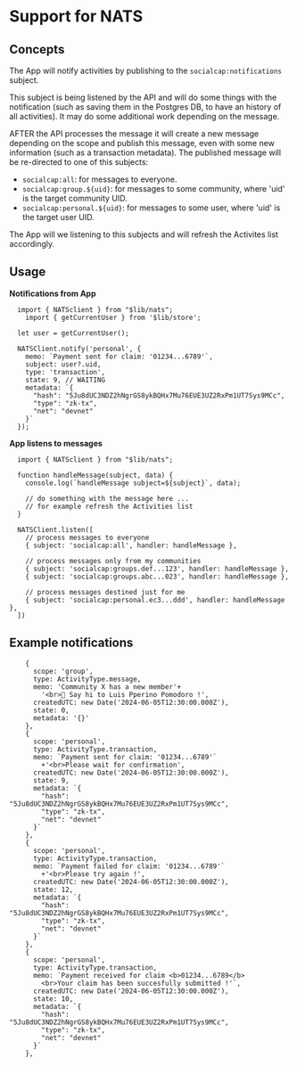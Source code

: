 # Support for NATS

## Concepts

The App will notify activities by publishing to the `socialcap:notifications`
subject. 

This subject is being listened by the API and will do some things with
the notification (such as saving them in the Postgres DB, to have an history 
of all activities). It may do some additional work depending on the message.

AFTER the API processes the message it will create a new message depending on 
the scope and publish this message, even with some new information (such 
as a transaction metadata). The published message will be re-directed to one 
of this subjects:

- `socialcap:all`: for messages to everyone.
-  `socialcap:group.${uid}`: for messages to some community, where 'uid' 
    is the target community UID.
- `socialcap:personal.${uid}`: for messages to some user, where 'uid' 
    is the target user UID.

The App will we listening to this subjects and will refresh the Activites list
accordingly.    

## Usage

**Notifications from App**

~~~
  import { NATSclient } from "$lib/nats";
	import { getCurrentUser } from '$lib/store';

  let user = getCurrentUser();

  NATSClient.notify('personal', { 
    memo: `Payment sent for claim: '01234...6789'`,
    subject: user?.uid,
    type: 'transaction',
    state: 9, // WAITING
    metadata: `{ 
      "hash": "5Ju8dUC3NDZ2hNgrGS8ykBQHx7Mu76EUE3UZ2RxPm1UT7Sys9MCc", 
      "type": "zk-tx", 
      "net": "devnet"
    }`
  });
~~~

**App listens to messages**

~~~
  import { NATSclient } from "$lib/nats";

  function handleMessage(subject, data) {
    console.log(`handleMessage subject=${subject}`, data);

    // do something with the message here ...
    // for example refresh the Activities list 
  }

  NATSClient.listen([
    // process messages to everyone
    { subject: 'socialcap:all', handler: handleMessage },

    // process messages only from my communities
    { subject: 'socialcap:groups.def...123', handler: handleMessage },
    { subject: 'socialcap:groups.abc...023', handler: handleMessage },

    // process messages destined just for me 
    { subject: 'socialcap:personal.ec3...ddd', handler: handleMessage },
  ])
~~~

## Example notifications

~~~
    {
      scope: 'group',
      type: ActivityType.message,
      memo: 'Community X has a new member'+
        '<br>👋 Say hi to Luis Pperino Pomodoro !',
      createdUTC: new Date('2024-06-05T12:30:00.000Z'),
      state: 0,
      metadata: '{}'
    },
    {
      scope: 'personal',
      type: ActivityType.transaction,
      memo: `Payment sent for claim: '01234...6789'`
        +'<br>Please wait for confirmation',
      createdUTC: new Date('2024-06-05T12:30:00.000Z'),
      state: 9,
      metadata: `{ 
        "hash": "5Ju8dUC3NDZ2hNgrGS8ykBQHx7Mu76EUE3UZ2RxPm1UT7Sys9MCc", 
        "type": "zk-tx", 
        "net": "devnet"
      }`
    },
    {
      scope: 'personal',
      type: ActivityType.transaction,
      memo: `Payment failed for claim: '01234...6789'`
        +'<br>Please try again !',
      createdUTC: new Date('2024-06-05T12:30:00.000Z'),
      state: 12,
      metadata: `{ 
        "hash": "5Ju8dUC3NDZ2hNgrGS8ykBQHx7Mu76EUE3UZ2RxPm1UT7Sys9MCc", 
        "type": "zk-tx", 
        "net": "devnet"
      }`
    },
    {
      scope: 'personal',
      type: ActivityType.transaction,
      memo: `Payment received for claim <b>01234...6789</b> 
        <br>Your claim has been succesfully submitted !'`,
      createdUTC: new Date('2024-06-05T12:30:00.000Z'),
      state: 10,
      metadata: `{ 
        "hash": "5Ju8dUC3NDZ2hNgrGS8ykBQHx7Mu76EUE3UZ2RxPm1UT7Sys9MCc", 
        "type": "zk-tx", 
        "net": "devnet"
      }`
    },
~~~